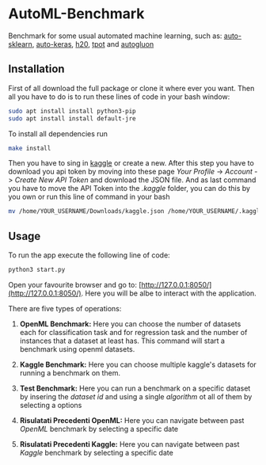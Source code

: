 # AutoML-Benchmark
Benchmark for some usual automated machine learning, such as: [auto-sklearn](https://automl.github.io/auto-sklearn/master/), [auto-keras](https://autokeras.com/), [h20](https://docs.h2o.ai/h2o/latest-stable/h2o-docs/automl.html), [tpot](http://epistasislab.github.io/tpot/) and [autogluon](http://epistasislab.github.io/tpot/)


## Installation
First of all download the full package or clone it where ever you want. Then all you have to do is to run these lines of code in your bash window: 
```bash
sudo apt install install python3-pip
sudo apt install install default-jre
```

To install all dependencies run 
```bash
make install
```

Then you have to sing in [kaggle](https://www.kaggle.com/) or create a new. After this step you have to download you api token by moving into these page *Your Profile* -> *Account* -> *Create New API Token* and download the JSON file.
And as last command you have to move the API Token into the *.kaggle* folder, you can do this by you own or run this line of command in your bash
```bash
mv /home/YOUR_USERNAME/Downloads/kaggle.json /home/YOUR_USERNAME/.kaggle
```

## Usage
To run the app execute the following line of code:
```bash
python3 start.py
```
Open your favourite browser and go to: [http://127.0.0.1:8050/](http://127.0.0.1:8050/). Here you will be albe to interact with the application.

There are five types of operations:

1. **OpenML Benchmark:** Here you can choose the number of datasets each for classification task and for regression task and the number of instances that a dataset at least has. This command will start a benchmark using openml datasets.

2. **Kaggle Benchmark:** Here you can choose multiple kaggle's datasets for running a benchmark on them.

3. **Test Benchmark:** Here you can run a benchmark on a specific dataset by insering the *dataset id* and using a single *algorithm* ot all of them by selecting a options

4. **Risulatati Precedenti OpenML:** Here you can navigate between past *OpenML* benchmark by selecting a specific date

5. **Risulatati Precedenti Kaggle:** Here you can navigate between past *Kaggle* benchmark by selecting a specific date
